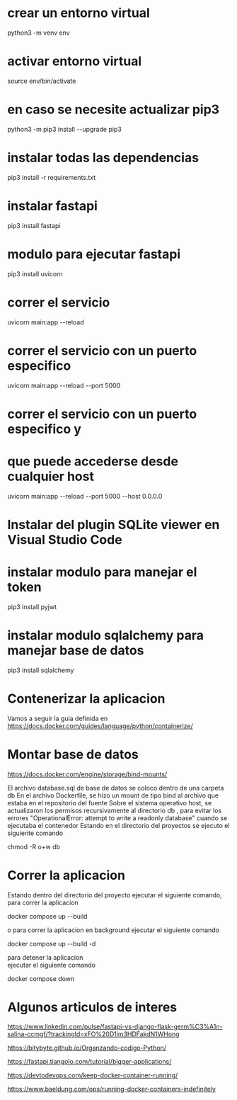 # crear un entorno virtual 
python3 -m venv env 

# activar entorno virtual
source env/bin/activate

# en caso se necesite actualizar pip3
python3 -m pip3 install --upgrade pip3

# instalar todas las dependencias 
pip3 install -r requirements.txt

# instalar fastapi 
pip3 install fastapi 

# modulo para ejecutar fastapi
pip3 install uvicorn

# correr el servicio 
uvicorn main:app --reload

# correr el servicio con un puerto especifico
uvicorn main:app --reload --port 5000

# correr el servicio con un puerto especifico y 
# que puede accederse desde cualquier host 
uvicorn main:app --reload --port 5000 --host 0.0.0.0

# Instalar del plugin SQLite viewer en Visual Studio Code 

# instalar modulo para manejar el token
pip3 install pyjwt 

# instalar modulo sqlalchemy para manejar base de datos 
pip3 install sqlalchemy 



# Contenerizar la aplicacion 
 Vamos a seguir la guia definida en 
https://docs.docker.com/guides/language/python/containerize/


# Montar base de datos 
https://docs.docker.com/engine/storage/bind-mounts/

El archivo database.sql de base de datos se coloco dentro 
de una carpeta db
En el archivo Dockerfile, se hizo un mount de tipo bind 
al archivo que estaba en el repositorio del fuente 
Sobre el sistema operativo host, se actualizaron los permisos
recursivamente al directorio db , para evitar
los errores "OperationalError: attempt to write a readonly database"
cuando se ejecutaba el contenedor
Estando en el directorio del proyectos se ejecuto el siguiente comando

chmod -R o+w db 


# Correr la aplicacion 
Estando dentro del directorio del proyecto 
ejecutar el siguiente comando, para correr 
la aplicacion

docker compose up --build

o para correr la aplicacion en background 
ejecutar el siguiente comando 

docker compose up --build -d

para detener la aplicacion    
ejecutar el siguiente comando 

docker compose down 



# Algunos articulos de interes 

https://www.linkedin.com/pulse/fastapi-vs-django-flask-germ%C3%A1n-salina-ccmgf/?trackingId=xFO%20D1im3HDFakdN1WHong

https://bitybyte.github.io/Organzando-codigo-Python/

https://fastapi.tiangolo.com/tutorial/bigger-applications/

https://devtodevops.com/keep-docker-container-running/

https://www.baeldung.com/ops/running-docker-containers-indefinitely



